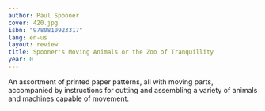 ```yaml
---
author: Paul Spooner
cover: 420.jpg
isbn: "9780810923317"
lang: en-us
layout: review
title: Spooner's Moving Animals or the Zoo of Tranquillity
year: 0
---
```


An assortment of printed paper patterns, all with moving parts, accompanied by instructions for cutting and assembling a variety of animals and machines capable of movement.
